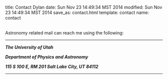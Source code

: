 title: Contact Dylan
date: Sun Nov 23 14:49:34 MST 2014
modified: Sun Nov 23 14:49:34 MST 2014
save_as: contact.html
template: contact
name: contact

<br>
Astronomy related mail can reach me using the following:
<br/>

------------------------------------------------------------

__*The University of Utah*__

__*Department of Physics and Astronomy*__

__*115 S 100 E, RM 201 Salt Lake City, UT 84112*__

------------------------------------------------------------